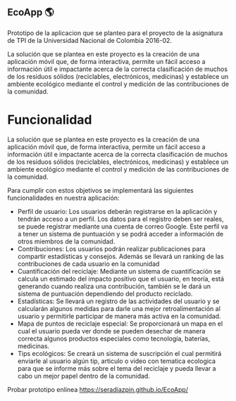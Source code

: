 ## EcoApp :earth_americas:

Prototipo de la aplicacion que se planteo para el proyecto de la asignatura de TPI de la Universidad Nacional de Colombia 2016-02.


La solución que se plantea en este proyecto es la creación de una aplicación móvil que, de forma interactiva, permite un fácil acceso a información útil e impactante acerca de la correcta clasificación de muchos de los residuos sólidos (reciclables, electrónicos, medicinas) y establece un ambiente ecológico  mediante el control y medición de las contribuciones de la comunidad.

# Funcionalidad
La solución que se plantea en este proyecto es la creación de una aplicación móvil que, de forma interactiva, permite un fácil acceso a información útil e impactante acerca de la correcta clasificación de muchos de los residuos sólidos (reciclables, electrónicos, medicinas) y establece un ambiente ecológico  mediante el control y medición de las contribuciones de la comunidad.

Para cumplir con estos objetivos se implementará las siguientes funcionalidades en nuestra aplicación:
- Perfil de usuario: Los usuarios deberán registrarse en la aplicación y tendrán acceso a un perfil. Los datos para el registro deben ser reales, se puede registrar mediante una cuenta de correo Google. Este perfil va a tener un sistema de puntuación y se podrá acceder a información de otros miembros de la comunidad. 
- Contribuciones: Los usuarios podrán realizar publicaciones para compartir estadísticas y consejos. Además se llevará un ranking de las contribuciones de cada usuario en la comunidad
- Cuantificación del reciclaje: Mediante un sistema de cuantificación se calcula un estimado del impacto positivo que el usuario, en teoría, está generando cuando realiza una contribución, también se le dará un sistema de puntuación dependiendo del producto reciclado.
- Estadísticas: Se llevará un registro de las actividades del usuario y se calcularán algunos medidas para darle una mejor retroalimentación al usuario y permitirle participar de manera más activa en la comunidad.
- Mapa de puntos de reciclaje especial: Se proporcionará un mapa en el cual el usuario pueda ver donde se pueden desechar de manera correcta algunos productos especiales como tecnología, baterías, medicinas.
- Tips ecológicos: Se creará un sistema de suscripción el cual permitirá enviarle al usuario algún tip, articulo o video con tematica ecologica para que se informe más sobre el tema del reciclaje y pueda llevar a cabo un mejor papel dentro de la comunidad.

Probar prototipo enlinea https://seradiazpin.github.io/EcoApp/
